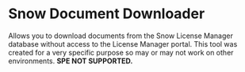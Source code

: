 # Snow Document Downloader

Allows you to download documents from the Snow License Manager database without access to the License Manager portal.  This tool was created for a very specific purpose so may or may not work on other environments. **SPE NOT SUPPORTED.**
